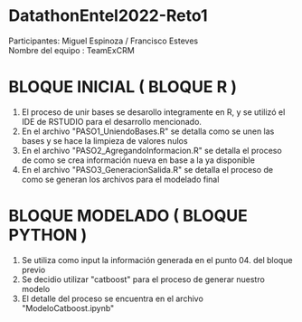 # DatathonEntel2022-Reto1
Participantes: Miguel Espinoza / Francisco Esteves  <br />
Nombre del equipo : TeamExCRM  <br />

# BLOQUE INICIAL  ( BLOQUE R )
 01. El proceso de unir bases se desarollo integramente en R, y se utilizó el IDE de RSTUDIO para el desarrollo mencionado. <br />
 02. En el archivo "PASO1_UniendoBases.R" se detalla como se unen las bases y se hace la limpieza de valores nulos <br />
 03. En el archivo "PASO2_AgregandoInformacion.R" se detalla el proceso de como se crea información nueva en base a la ya disponible <br />
 04. En el archivo "PASO3_GeneracionSalida.R" se detalla el proceso de como se generan los archivos para el modelado final <br />
 
# BLOQUE MODELADO  ( BLOQUE PYTHON )
 01. Se utiliza como input la información generada en el punto 04. del bloque previo <br />
 02. Se decidio utilizar "catboost" para el proceso de generar nuestro modelo <br />
 03. El detalle del proceso se encuentra en el archivo  "ModeloCatboost.ipynb" <br />
